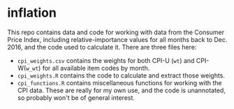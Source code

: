 # inflation
This repo contains data and code for working with data from the Consumer Price Index, including relative-importance values for all months back to Dec. 2016, and the code used to calculate it.
There are three files here:
- `cpi_weights.csv` contains the weights for both CPI-U (`wt`) and CPI-W(`w_wt`) for all available item codes by month.
- `cpi_weights.R` contains the code to calculate and extract those weights.
- `cpi_functions.R` contains miscellaneous functions for working with the CPI data. These are really for my own use, and the code is unannotated, so probably won't be of general interest.